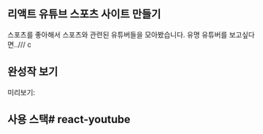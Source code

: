 ## 리액트 유튜브 스포츠 사이트 만들기

스포츠를 좋아해서  스포츠와 관련된 유튜버들을 모아봤습니다.
유명 유튜버를 보고싶다면..///
c
## 완성작 보기
미리보기:

## 사용 스택#   r e a c t - y o u t u b e 
 
 